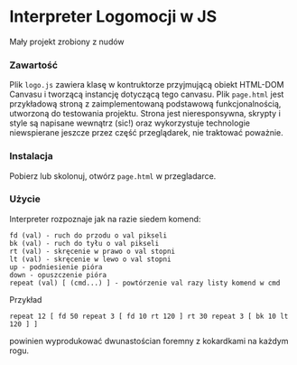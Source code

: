 # Interpreter Logomocji w JS

Mały projekt zrobiony z nudów

### Zawartość

Plik `logo.js` zawiera klasę w kontruktorze przyjmującą obiekt HTML-DOM Canvasu i tworzącą instancję dotyczącą tego canvasu.
Plik `page.html` jest przykładową stroną z zaimplementowaną podstawową funkcjonalnością, utworzoną do testowania projektu. Strona jest nieresponsywna, skrypty i style są napisane wewnątrz (sic!) oraz wykorzystuje technologie niewspierane jeszcze przez część przeglądarek, nie traktować poważnie.

### Instalacja

Pobierz lub skolonuj, otwórz `page.html` w przegladarce.

### Użycie

Interpreter rozpoznaje jak na razie siedem komend: 
```
fd (val) - ruch do przodu o val pikseli
bk (val) - ruch do tyłu o val pikseli
rt (val) - skręcenie w prawo o val stopni
lt (val) - skręcenie w lewo o val stopni
up - podniesienie pióra
down - opuszczenie pióra
repeat (val) [ (cmd...) ] - powtórzenie val razy listy komend w cmd
```
Przykład
```
repeat 12 [ fd 50 repeat 3 [ fd 10 rt 120 ] rt 30 repeat 3 [ bk 10 lt 120 ] ]
```
powinien wyprodukować dwunastościan foremny z kokardkami na każdym rogu.